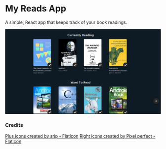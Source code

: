 # My Reads App

A simple, React app that keeps track of your book readings.

![screenshot](screenshot.jpg)

### Credits

<a href="https://www.flaticon.com/free-icons/plus" title="plus icons">Plus icons created by srip - Flaticon</a>
<a href="https://www.flaticon.com/free-icons/right" title="right icons">Right icons created by Pixel perfect - Flaticon</a>
